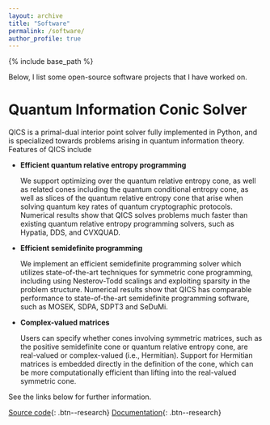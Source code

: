 ```yaml
---
layout: archive
title: "Software"
permalink: /software/
author_profile: true
---
```


{% include base_path %}

Below, I list some open-source software projects that I have worked on.

# Quantum Information Conic Solver

QICS is a primal-dual interior point solver fully implemented in Python, and is specialized towards problems arising in quantum information theory. Features of QICS include

- **Efficient quantum relative entropy programming**
  
  We support optimizing over the quantum relative entropy cone, as well as related cones including the quantum conditional entropy cone, as well as slices of the quantum relative entropy cone that 
arise when solving quantum key rates of quantum cryptographic protocols. Numerical results show that QICS solves problems much faster than existing quantum relative entropy programming solvers, such as Hypatia, DDS, and CVXQUAD.

- **Efficient semidefinite programming**

  We implement an efficient semidefinite programming solver which utilizes state-of-the-art techniques for symmetric cone programming, including using Nesterov-Todd scalings and exploiting sparsity in the problem structure. Numerical results show that QICS has comparable performance to state-of-the-art semidefinite programming software, such as MOSEK, SDPA, SDPT3 and SeDuMi.

- **Complex-valued matrices**

  Users can specify whether cones involving symmetric matrices, such as the positive semidefinite cone or quantum relative entropy cone, are real-valued or complex-valued (i.e., Hermitian). Support for Hermitian matrices is embedded directly in the definition of the cone, which can be more computationally efficient than lifting into the real-valued symmetric cone.

See the links below for further information.

[Source code](https://github.com/kerry-he/qics){: .btn--research}
[Documentation](https://qics.readthedocs.io/en/stable/){: .btn--research}
